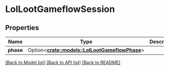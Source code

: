 # LolLootGameflowSession

## Properties

Name | Type | Description | Notes
------------ | ------------- | ------------- | -------------
**phase** | Option<[**crate::models::LolLootGameflowPhase**](LolLootGameflowPhase.md)> |  | [optional]

[[Back to Model list]](../README.md#documentation-for-models) [[Back to API list]](../README.md#documentation-for-api-endpoints) [[Back to README]](../README.md)


